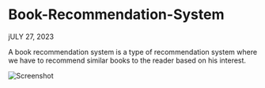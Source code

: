 # Book-Recommendation-System
jULY 27, 2023

A book recommendation system is a type of recommendation system where we have to recommend similar books to the reader based on his interest. 

![Screenshot](screenshot.png)



